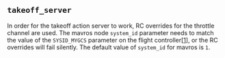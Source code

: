 ## `takeoff_server`

In order for the takeoff action server to work, RC overrides for the throttle channel are used. The mavros node `system_id` parameter needs to match the value of the `SYSID_MYGCS` parameter on the flight controller[[1](https://github.com/ArduPilot/ardupilot/blob/43712237381aa57e74fdd3b0857a1de0a2ebbb0a/ArduCopter/GCS_Mavlink.cpp#L1113)], or the RC overrides will fail silently. The default value of `system_id` for mavros is `1`. 
